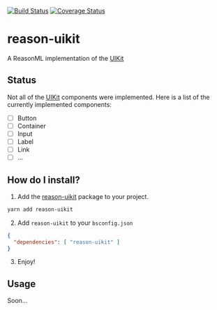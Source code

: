 [![Build Status](https://www.travis-ci.org/scull7/bs-validation.svg?branch=master)](https://www.travis-ci.org/scull7/bs-validation)
[![Coverage Status](https://coveralls.io/repos/github/scull7/bs-validation/badge.svg?branch=master)](https://coveralls.io/github/scull7/bs-validation?branch=master)

# reason-uikit
A ReasonML implementation of the [UIKit][uikit]

## Status
Not all of the [UIKit][uikit] components were implemented. Here is a list of the currently implemented components:

* [ ] Button
* [ ] Container
* [ ] Input
* [ ] Label
* [ ] Link
* [ ] ...

## How do I install?
1. Add the [reason-uikit][npm-reason-uikit] package to your project.
  ```sh
  yarn add reason-uikit
  ```
2. Add `reason-uikit` to your `bsconfig.json`
  ```json
  {
    "dependencies": [ "reason-uikit" ]
  }
  ```
3. Enjoy!

## Usage

Soon...

[uikit]: https://getuikit.com/
[npm-reason-uikit]: https://www.npmjs.com/package/reason-uikit
